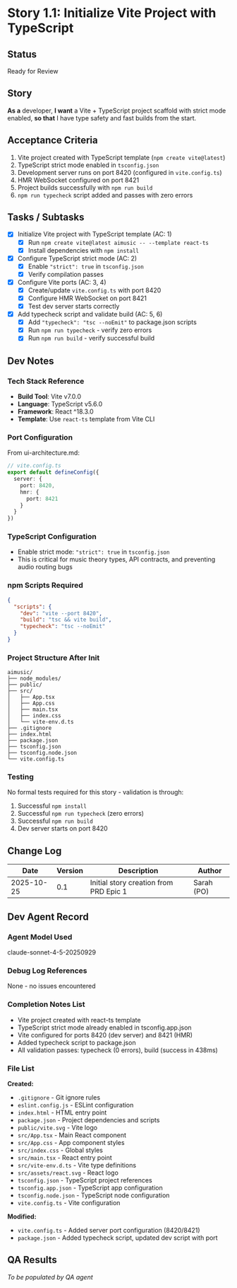 # Story 1.1: Initialize Vite Project with TypeScript

## Status
Ready for Review

## Story
**As a** developer,
**I want** a Vite + TypeScript project scaffold with strict mode enabled,
**so that** I have type safety and fast builds from the start.

## Acceptance Criteria
1. Vite project created with TypeScript template (`npm create vite@latest`)
2. TypeScript strict mode enabled in `tsconfig.json`
3. Development server runs on port 8420 (configured in `vite.config.ts`)
4. HMR WebSocket configured on port 8421
5. Project builds successfully with `npm run build`
6. `npm run typecheck` script added and passes with zero errors

## Tasks / Subtasks
- [x] Initialize Vite project with TypeScript template (AC: 1)
  - [x] Run `npm create vite@latest aimusic -- --template react-ts`
  - [x] Install dependencies with `npm install`
- [x] Configure TypeScript strict mode (AC: 2)
  - [x] Enable `"strict": true` in `tsconfig.json`
  - [x] Verify compilation passes
- [x] Configure Vite ports (AC: 3, 4)
  - [x] Create/update `vite.config.ts` with port 8420
  - [x] Configure HMR WebSocket on port 8421
  - [x] Test dev server starts correctly
- [x] Add typecheck script and validate build (AC: 5, 6)
  - [x] Add `"typecheck": "tsc --noEmit"` to package.json scripts
  - [x] Run `npm run typecheck` - verify zero errors
  - [x] Run `npm run build` - verify successful build

## Dev Notes

### Tech Stack Reference
- **Build Tool**: Vite v7.0.0
- **Language**: TypeScript v5.6.0
- **Framework**: React ^18.3.0
- **Template**: Use `react-ts` template from Vite CLI

### Port Configuration
From ui-architecture.md:
```typescript
// vite.config.ts
export default defineConfig({
  server: {
    port: 8420,
    hmr: {
      port: 8421
    }
  }
})
```

### TypeScript Configuration
- Enable strict mode: `"strict": true` in `tsconfig.json`
- This is critical for music theory types, API contracts, and preventing audio routing bugs

### npm Scripts Required
```json
{
  "scripts": {
    "dev": "vite --port 8420",
    "build": "tsc && vite build",
    "typecheck": "tsc --noEmit"
  }
}
```

### Project Structure After Init
```
aimusic/
├── node_modules/
├── public/
├── src/
│   ├── App.tsx
│   ├── App.css
│   ├── main.tsx
│   ├── index.css
│   └── vite-env.d.ts
├── .gitignore
├── index.html
├── package.json
├── tsconfig.json
├── tsconfig.node.json
└── vite.config.ts
```

### Testing
No formal tests required for this story - validation is through:
1. Successful `npm install`
2. Successful `npm run typecheck` (zero errors)
3. Successful `npm run build`
4. Dev server starts on port 8420

## Change Log
| Date | Version | Description | Author |
|------|---------|-------------|--------|
| 2025-10-25 | 0.1 | Initial story creation from PRD Epic 1 | Sarah (PO) |

## Dev Agent Record

### Agent Model Used
claude-sonnet-4-5-20250929

### Debug Log References
None - no issues encountered

### Completion Notes List
- Vite project created with react-ts template
- TypeScript strict mode already enabled in tsconfig.app.json
- Vite configured for ports 8420 (dev server) and 8421 (HMR)
- Added typecheck script to package.json
- All validation passes: typecheck (0 errors), build (success in 438ms)

### File List
**Created:**
- `.gitignore` - Git ignore rules
- `eslint.config.js` - ESLint configuration
- `index.html` - HTML entry point
- `package.json` - Project dependencies and scripts
- `public/vite.svg` - Vite logo
- `src/App.tsx` - Main React component
- `src/App.css` - App component styles
- `src/index.css` - Global styles
- `src/main.tsx` - React entry point
- `src/vite-env.d.ts` - Vite type definitions
- `src/assets/react.svg` - React logo
- `tsconfig.json` - TypeScript project references
- `tsconfig.app.json` - TypeScript app configuration
- `tsconfig.node.json` - TypeScript node configuration
- `vite.config.ts` - Vite configuration

**Modified:**
- `vite.config.ts` - Added server port configuration (8420/8421)
- `package.json` - Added typecheck script, updated dev script with port

## QA Results
_To be populated by QA agent_
